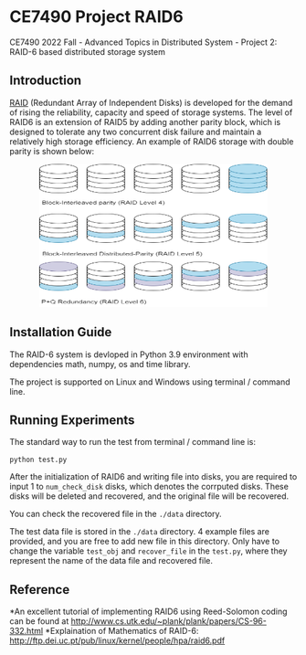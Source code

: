 # CE7490 Project RAID6

CE7490 2022 Fall - Advanced Topics in Distributed System - Project 2: RAID-6 based distributed storage system

## Introduction
[RAID](https://en.wikipedia.org/wiki/RAID) (Redundant Array of Independent Disks) is developed for the demand of rising the reliability, capacity and speed of storage systems. The level of RAID6 is an extension of RAID5 by adding another parity block, which is designed to tolerate any two concurrent disk failure and maintain a relatively high storage efficiency. An example of RAID6 storage with double parity is shown below:

<p align="center">
    <img src='data/RAID4-6.drawio.png' width="400" height="250">
</p>

## Installation Guide
The RAID-6 system is devloped in Python 3.9 environment with dependencies math, numpy, os and time library.

The project is supported on Linux and Windows using terminal / command line.


## Running Experiments

The standard way to run the test from terminal / command line is:

```
python test.py 
```

After the initialization of RAID6 and writing file into disks, you are required to input 1 to ```num_check_disk``` disks, which denotes the corrputed disks. These disks will be deleted and recovered, and the original file will be recovered. 

You can check the recovered file in the ```./data``` directory.

The test data file is stored in the ```./data``` directory. 4 example files are provided, and you are free to add new file in this directory. Only have to change the variable ```test_obj``` and ```recover_file``` in the ```test.py```, where they represent the name of the data file and recovered file.

## Reference
*An excellent tutorial of implementing RAID6 using Reed-Solomon coding can be found at http://www.cs.utk.edu/~plank/plank/papers/CS-96-332.html
*Explaination of Mathematics of RAID-6: 
http://ftp.dei.uc.pt/pub/linux/kernel/people/hpa/raid6.pdf
